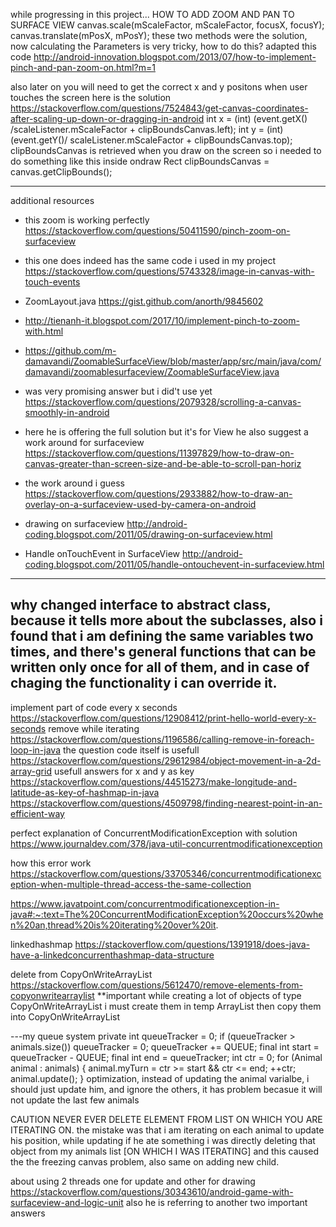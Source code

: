 while progressing in this project... 
HOW TO ADD ZOOM AND PAN TO SURFACE VIEW
        canvas.scale(mScaleFactor, mScaleFactor, focusX, focusY);
        canvas.translate(mPosX, mPosY);
these two methods were the solution, now calculating the Parameters is very tricky, how to do this?
adapted this code 
http://android-innovation.blogspot.com/2013/07/how-to-implement-pinch-and-pan-zoom-on.html?m=1

also later on you will need to get the correct x and y positons when user touches the screen
here is the solution
https://stackoverflow.com/questions/7524843/get-canvas-coordinates-after-scaling-up-down-or-dragging-in-android
  int x = (int) (event.getX() /scaleListener.mScaleFactor + clipBoundsCanvas.left);
  int y = (int) (event.getY()/ scaleListener.mScaleFactor + clipBoundsCanvas.top);
clipBoundsCanvas is retrieved when you draw on the screen
so i needed to do something like this inside ondraw
  Rect clipBoundsCanvas = canvas.getClipBounds();

----------------------------------
additional resources
- this zoom is working perfectly
https://stackoverflow.com/questions/50411590/pinch-zoom-on-surfaceview

- this one does indeed has the same code i used in my project
https://stackoverflow.com/questions/5743328/image-in-canvas-with-touch-events

- ZoomLayout.java
https://gist.github.com/anorth/9845602

- http://tienanh-it.blogspot.com/2017/10/implement-pinch-to-zoom-with.html
- https://github.com/m-damavandi/ZoomableSurfaceView/blob/master/app/src/main/java/com/damavandi/zoomablesurfaceview/ZoomableSurfaceView.java

- was very promising answer but i did't use yet
https://stackoverflow.com/questions/2079328/scrolling-a-canvas-smoothly-in-android 

- here he is offering the full solution but it's for View he also suggest a work around for surfaceview 
https://stackoverflow.com/questions/11397829/how-to-draw-on-canvas-greater-than-screen-size-and-be-able-to-scroll-pan-horiz

- the work around i guess
https://stackoverflow.com/questions/2933882/how-to-draw-an-overlay-on-a-surfaceview-used-by-camera-on-android

- drawing on surfaceview
http://android-coding.blogspot.com/2011/05/drawing-on-surfaceview.html

- Handle onTouchEvent in SurfaceView
http://android-coding.blogspot.com/2011/05/handle-ontouchevent-in-surfaceview.html



----------------------------------------
why changed interface to abstract class, because it tells more about the subclasses, also i found 
that i am defining the same variables two times, and there's general functions that can be 
written only once for all of them, and in case of chaging the functionality i can override it.
----------------------------------------
implement part of code every x seconds
https://stackoverflow.com/questions/12908412/print-hello-world-every-x-seconds
remove while iterating 
https://stackoverflow.com/questions/1196586/calling-remove-in-foreach-loop-in-java
the question code itself is usefull
https://stackoverflow.com/questions/29612984/object-movement-in-a-2d-array-grid
usefull answers for x and y as key
https://stackoverflow.com/questions/44515273/make-longitude-and-latitude-as-key-of-hashmap-in-java
https://stackoverflow.com/questions/4509798/finding-nearest-point-in-an-efficient-way

perfect explanation of ConcurrentModificationException with solution
  https://www.journaldev.com/378/java-util-concurrentmodificationexception

how this error work  
https://stackoverflow.com/questions/33705346/concurrentmodificationexception-when-multiple-thread-access-the-same-collection

https://www.javatpoint.com/concurrentmodificationexception-in-java#:~:text=The%20ConcurrentModificationException%20occurs%20when%20an,thread%20is%20iterating%20over%20it.


linkedhashmap
https://stackoverflow.com/questions/1391918/does-java-have-a-linkedconcurrenthashmap-data-structure

delete from CopyOnWriteArrayList 
https://stackoverflow.com/questions/5612470/remove-elements-from-copyonwritearraylist
**important
while creating a lot of objects of type CopyOnWriteArrayList i must create them in temp ArrayList
then copy them into  CopyOnWriteArrayList


---my queue system
    private int queueTracker = 0;
        if (queueTracker > animals.size())
            queueTracker = 0;
        queueTracker += QUEUE;
        final int start = queueTracker - QUEUE;
        final int end = queueTracker;
        int ctr = 0;
        for (Animal animal : animals) {
            animal.myTurn = ctr >= start && ctr <= end;
            ++ctr;
            animal.update();
        }
 optimization, instead of updating the animal varialbe, i should just update him, and ignore the others,
 it has problem becasue it will not update the last few animals


 CAUTION
 NEVER EVER DELETE ELEMENT FROM LIST ON WHICH YOU ARE ITERATING ON. the mistake was that i am
  iterating on each animal to update his position, while updating if he ate something i was
  directly deleting that object from my animals list [ON WHICH I WAS ITERATING] and this caused the
  the freezing canvas problem, also same on adding new child.


about using 2 threads one for update and other for drawing
https://stackoverflow.com/questions/30343610/android-game-with-surfaceview-and-logic-unit
also he is referring to another two important answers
